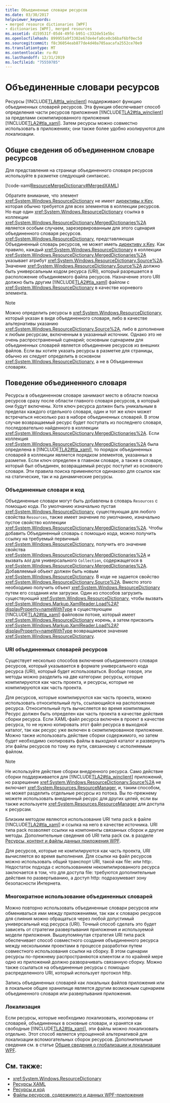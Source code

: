 ```yaml
---
title: Объединенные словари ресурсов
ms.date: 03/30/2017
helpviewer_keywords:
- merged resource dictionaries [WPF]
- dictionaries [WPF], merged resources
ms.assetid: d159531f-05d4-49fd-b951-c332de51e5bc
ms.openlocfilehash: 899955a9f3302e67de4efa0ce0cb6baf6bf0ec5d
ms.sourcegitcommit: f8c36054eab877de4d40a705aacafa2552ce70e9
ms.translationtype: MT
ms.contentlocale: ru-RU
ms.lasthandoff: 12/31/2019
ms.locfileid: "75559785"
---
```

# <a name="merged-resource-dictionaries"></a>Объединенные словари ресурсов
Ресурсы [!INCLUDE[TLA#tla_winclient](../../../../includes/tlasharptla-winclient-md.md)] поддерживают функцию объединенных словарей ресурсов. Эта функция обеспечивает способ определения части ресурсов приложения [!INCLUDE[TLA2#tla_winclient](../../../../includes/tla2sharptla-winclient-md.md)] за пределами скомпилированного приложения [!INCLUDE[TLA2#tla_xaml](../../../../includes/tla2sharptla-xaml-md.md)]. Затем ресурсы можно совместно использовать в приложениях; они также более удобно изолируются для локализации.  
  
## <a name="introducing-a-merged-resource-dictionary"></a>Общие сведения об объединенном словаре ресурсов  
 Для представления на странице объединенного словаря ресурсов используйте в разметке следующий синтаксис.  
  
 [!code-xaml[ResourceMergeDictionary#MergedXAML](~/samples/snippets/csharp/VS_Snippets_Wpf/ResourceMergeDictionary/CS/default.xaml#mergedxaml)]  
  
 Обратите внимание, что элемент <xref:System.Windows.ResourceDictionary> не имеет [директивы x:Key](../../../desktop-wpf/xaml-services/xkey-directive.md), которая обычно требуется для всех элементов в коллекции ресурсов. Но еще один <xref:System.Windows.ResourceDictionary> ссылка в коллекции <xref:System.Windows.ResourceDictionary.MergedDictionaries%2A> является особым случаем, зарезервированным для этого сценария объединенного словаря ресурсов. <xref:System.Windows.ResourceDictionary>, представляющая Объединенный словарь ресурсов, не может иметь [директиву x:Key](../../../desktop-wpf/xaml-services/xkey-directive.md). Как правило, каждый <xref:System.Windows.ResourceDictionary> в коллекции <xref:System.Windows.ResourceDictionary.MergedDictionaries%2A> указывает атрибут <xref:System.Windows.ResourceDictionary.Source%2A>. Значение <xref:System.Windows.ResourceDictionary.Source%2A> должно быть универсальным кодом ресурса (URI), который разрешается в расположение объединяемого файла ресурсов. Назначение этого URI должно быть другим [!INCLUDE[TLA2#tla_xaml](../../../../includes/tla2sharptla-xaml-md.md)] файлом с <xref:System.Windows.ResourceDictionary> в качестве корневого элемента.  
  
> [!NOTE]
> Можно определить ресурсы в <xref:System.Windows.ResourceDictionary>, который указан в виде объединенного словаря, либо в качестве альтернативы указанию <xref:System.Windows.ResourceDictionary.Source%2A>, либо в дополнение к любым ресурсам, включенным в указанный источник. Однако это не очень распространенный сценарий; основным сценарием для объединенных словарей является объединение ресурсов из внешних файлов. Если вы хотите указать ресурсы в разметке для страницы, обычно их следует определить в основном <xref:System.Windows.ResourceDictionary>, а не в Объединенных словарях.  
  
## <a name="merged-dictionary-behavior"></a>Поведение объединенного словаря  
 Ресурсы в объединенном словаре занимают место в области поиска ресурсов сразу после области главного словаря ресурсов, в который они будут включены. Хотя ключ ресурса должен быть уникальным в пределах каждого отдельного словаря, один и тот же ключ может встречаться несколько раз в наборе объединенных словарей. В этом случае возвращаемый ресурс будет поступать из последнего словаря, последовательно найденного в коллекции <xref:System.Windows.ResourceDictionary.MergedDictionaries%2A>. Если коллекция <xref:System.Windows.ResourceDictionary.MergedDictionaries%2A> была определена в [!INCLUDE[TLA2#tla_xaml](../../../../includes/tla2sharptla-xaml-md.md)], то порядок объединенных словарей в коллекции является порядком элементов, указанных в разметке. Если ключ определен в главном словаре, а также в словаре, который был объединен, возвращаемый ресурс поступит из основного словаря. Эти правила поиска применяются одинаково для ссылок как на статические, так и на динамические ресурсы.  
  
### <a name="merged-dictionaries-and-code"></a>Объединенные словари и код  
 Объединенные словари могут быть добавлены в словарь `Resources` с помощью кода. По умолчанию изначально пустая <xref:System.Windows.ResourceDictionary>, существующая для любого свойства `Resources`, также имеет значение по умолчанию, изначально пустое свойство коллекции <xref:System.Windows.ResourceDictionary.MergedDictionaries%2A>. Чтобы добавить Объединенный словарь с помощью кода, можно получить ссылку на требуемый первичный <xref:System.Windows.ResourceDictionary>, получить его значение свойства <xref:System.Windows.ResourceDictionary.MergedDictionaries%2A> и вызвать `Add` для универсального `Collection`, содержащегося в <xref:System.Windows.ResourceDictionary.MergedDictionaries%2A>. Добавляемый объект должен быть новым <xref:System.Windows.ResourceDictionary>. В коде не задается свойство <xref:System.Windows.ResourceDictionary.Source%2A>. Вместо этого необходимо получить объект <xref:System.Windows.ResourceDictionary> путем его создания или загрузки. Один из способов загрузить существующий <xref:System.Windows.ResourceDictionary>, чтобы вызвать <xref:System.Windows.Markup.XamlReader.Load%2A?displayProperty=nameWithType> в существующем [!INCLUDE[TLA2#tla_xaml](../../../../includes/tla2sharptla-xaml-md.md)] файловом потоке, который имеет <xref:System.Windows.ResourceDictionary> корень, а затем присвоить <xref:System.Windows.Markup.XamlReader.Load%2A?displayProperty=nameWithType> возвращаемое значение <xref:System.Windows.ResourceDictionary>.  
  
### <a name="merged-resource-dictionary-uris"></a>URI объединенных словарей ресурсов  
 Существует несколько способов включения объединенного словаря ресурсов, который указывается в формате универсального кода ресурса (URI), который будет использоваться. Вообще говоря, эти методы можно разделить на две категории: ресурсы, которые компилируются как часть проекта, и ресурсы, которые не компилируются как часть проекта.  
  
 Для ресурсов, которые компилируются как часть проекта, можно использовать относительный путь, ссылающийся на расположение ресурса. Относительный путь вычисляется во время компиляции. Ресурс должен быть определен как часть проекта в качестве действия сборки ресурса. Если XAML-файл ресурса включен в проект в качестве ресурса, то не нужно копировать этот файл ресурса в выходной каталог, так как ресурс уже включен в скомпилированное приложение. Можно также использовать действие сборки содержимого, но затем будет необходимо скопировать файлы в выходной каталог и развернуть эти файлы ресурсов по тому же пути, связанному с исполняемым файлом.  
  
> [!NOTE]
> Не используйте действие сборки внедренного ресурса. Само действие сборки поддерживается для [!INCLUDE[TLA2#tla_winclient](../../../../includes/tla2sharptla-winclient-md.md)] приложений, но разрешение <xref:System.Windows.ResourceDictionary.Source%2A> не включает <xref:System.Resources.ResourceManager>, и, таким способом, не может разделить отдельные ресурсы из потока. Вы по-прежнему можете использовать внедренный ресурс для других целей, если вы также используете <xref:System.Resources.ResourceManager> для доступа к ресурсам.  
  
 Близким методом являются использование URI типа pack в файле [!INCLUDE[TLA2#tla_xaml](../../../../includes/tla2sharptla-xaml-md.md)] и ссылка на него в качестве источника. URI типа pack позволяет ссылки на компоненты связанных сборок и другие методы. Дополнительные сведения об URI типа pack см. в разделе [Ресурсы, контент и файлы данных приложения WPF](../app-development/wpf-application-resource-content-and-data-files.md).  
  
 Для ресурсов, которые не компилируются как часть проекта, URI вычисляется во время выполнения. Для ссылки на файл ресурсов можно использовать общий транспорт URI, такой как file: или http:. Недостаток подхода с использованием некомпилированного ресурса заключается в том, что для доступа file: требуются дополнительные действия по развертыванию, а доступ http: подразумевает зону безопасности Интернета.  
  
### <a name="reusing-merged-dictionaries"></a>Многократное использование объединенных словарей  
 Можно повторно использовать объединенные словари ресурсов или обмениваться ими между приложениями, так как к словарю ресурсов для слияния можно обращаться через любой допустимый универсальный код ресурса (URI). Точный способ сделать это будет зависеть от стратегии развертывания приложения и используемой модели приложения. Вышеупомянутая стратегия URI типа pack обеспечивает способ совместного создания объединенного ресурса между несколькими проектами в процессе разработки путем совместного использования ссылки на сборку. В этом сценарии ресурсы по-прежнему распространяются клиентом и по крайней мере одно из приложений должно разворачивать связанную сборку. Можно также ссылаться на объединенные ресурсы с помощью распределенного URI, который использует протокол http.  
  
 Запись объединенных словарей как локальных файлов приложения или в локальное общее хранилище является другим возможным сценарием объединенного словаря или развертывания приложения.  
  
### <a name="localization"></a>Локализация  
 Если ресурсы, которые необходимо локализовать, изолированы от словарей, объединенных в основные словари, и хранятся как свободные [!INCLUDE[TLA2#tla_xaml](../../../../includes/tla2sharptla-xaml-md.md)], эти файлы можно локализовать отдельно. Этот способ является упрощенной альтернативой для локализации вспомогательных сборок ресурсов. Дополнительные сведения см. в статье [Общие сведения о глобализации и локализации WPF](wpf-globalization-and-localization-overview.md).  
  
## <a name="see-also"></a>См. также:

- <xref:System.Windows.ResourceDictionary>
- [Ресурсы XAML](../../../desktop-wpf/fundamentals/xaml-resources-define.md)
- [Ресурсы и код](resources-and-code.md)
- [Файлы ресурсов, содержимого и данных WPF-приложения](../app-development/wpf-application-resource-content-and-data-files.md)
